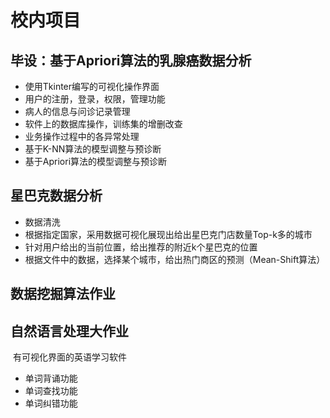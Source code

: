 # 校内项目



## 毕设：基于Apriori算法的乳腺癌数据分析

- 使用Tkinter编写的可视化操作界面
- 用户的注册，登录，权限，管理功能
- 病人的信息与问诊记录管理
- 软件上的数据库操作，训练集的增删改查
- 业务操作过程中的各异常处理
- 基于K-NN算法的模型调整与预诊断
- 基于Apriori算法的模型调整与预诊断

## 星巴克数据分析
- 数据清洗
- 根据指定国家，采用数据可视化展现出给出星巴克门店数量Top-k多的城市
- 针对用户给出的当前位置，给出推荐的附近k个星巴克的位置
- 根据文件中的数据，选择某个城市，给出热门商区的预测（Mean-Shift算法）



## 数据挖掘算法作业



## 自然语言处理大作业

​	有可视化界面的英语学习软件

- 单词背诵功能
- 单词查找功能
- 单词纠错功能